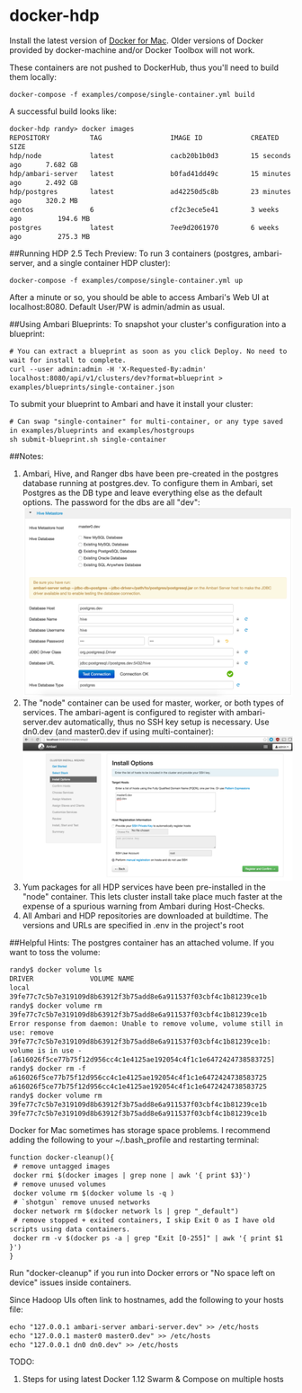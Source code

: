 # docker-hdp

Install the latest version of [Docker for Mac](https://docs.docker.com/engine/installation/mac/#/docker-for-mac). Older versions of Docker provided by docker-machine and/or Docker Toolbox will not work.

These containers are not pushed to DockerHub, thus you'll need to build them locally:
```
docker-compose -f examples/compose/single-container.yml build
```

A successful build looks like:
```
docker-hdp randy> docker images
REPOSITORY          TAG                 IMAGE ID            CREATED             SIZE
hdp/node            latest              cacb20b1b0d3        15 seconds ago      7.682 GB
hdp/ambari-server   latest              b0fad41dd49c        15 minutes ago      2.492 GB
hdp/postgres        latest              ad42250d5c8b        23 minutes ago      320.2 MB
centos              6                   cf2c3ece5e41        3 weeks ago         194.6 MB
postgres            latest              7ee9d2061970        6 weeks ago         275.3 MB
```

##Running HDP 2.5 Tech Preview:
To run 3 containers (postgres, ambari-server, and a single container HDP cluster):
```
docker-compose -f examples/compose/single-container.yml up
```

After a minute or so, you should be able to access Ambari's Web UI at localhost:8080. Default User/PW is admin/admin as usual.

##Using Ambari Blueprints:
To snapshot your cluster's configuration into a blueprint:
```
# You can extract a blueprint as soon as you click Deploy. No need to wait for install to complete.
curl --user admin:admin -H 'X-Requested-By:admin' localhost:8080/api/v1/clusters/dev?format=blueprint > examples/blueprints/single-container.json 
```

To submit your blueprint to Ambari and have it install your cluster:
```
# Can swap "single-container" for multi-container, or any type saved in examples/blueprints and examples/hostgroups
sh submit-blueprint.sh single-container
```

##Notes:
1. Ambari, Hive, and Ranger dbs have been pre-created in the postgres database running at postgres.dev. To configure them in Ambari, set Postgres as the DB type and leave everything else as the default options. The password for the dbs are all "dev":
![hive-setup](/screenshots/hive-setup.png?raw=true)
2. The "node" container can be used for master, worker, or both types of services. The ambari-agent is configured to register with ambari-server.dev automatically, thus no SSH key setup is necessary. Use dn0.dev (and master0.dev if using multi-container):
![cluster-hosts](/screenshots/cluster-hosts.png?raw=true)
3. Yum packages for all HDP services have been pre-installed in the "node" container. This lets cluster install take place much faster at the expense of a spurious warning from Ambari during Host-Checks.
4. All Ambari and HDP repositories are downloaded at buildtime. The versions and URLs are specified in .env in the project's root

##Helpful Hints:
The postgres container has an attached volume. If you want to toss the volume:
```
randy$ docker volume ls
DRIVER              VOLUME NAME
local               39fe77c7c5b7e319109d8b63912f3b75add8e6a911537f03cbf4c1b81239ce1b
randy$ docker volume rm 39fe77c7c5b7e319109d8b63912f3b75add8e6a911537f03cbf4c1b81239ce1b
Error response from daemon: Unable to remove volume, volume still in use: remove 39fe77c7c5b7e319109d8b63912f3b75add8e6a911537f03cbf4c1b81239ce1b: volume is in use - [a616026f5ce77b75f12d956cc4c1e4125ae192054c4f1c1e6472424738583725]
randy$ docker rm -f a616026f5ce77b75f12d956cc4c1e4125ae192054c4f1c1e6472424738583725
a616026f5ce77b75f12d956cc4c1e4125ae192054c4f1c1e6472424738583725
randy$ docker volume rm 39fe77c7c5b7e319109d8b63912f3b75add8e6a911537f03cbf4c1b81239ce1b
39fe77c7c5b7e319109d8b63912f3b75add8e6a911537f03cbf4c1b81239ce1b
```

Docker for Mac sometimes has storage space problems. I recommend adding the following to your ~/.bash_profile and restarting terminal:
```
function docker-cleanup(){
 # remove untagged images  
 docker rmi $(docker images | grep none | awk '{ print $3}')
 # remove unused volumes  
 docker volume rm $(docker volume ls -q )  
 # `shotgun` remove unused networks
 docker network rm $(docker network ls | grep "_default")   
 # remove stopped + exited containers, I skip Exit 0 as I have old scripts using data containers.
 docker rm -v $(docker ps -a | grep "Exit [0-255]" | awk '{ print $1 }')
}
```

Run "docker-cleanup" if you run into Docker errors or "No space left on device" issues inside containers.

Since Hadoop UIs often link to hostnames, add the following to your hosts file:
```
echo "127.0.0.1 ambari-server ambari-server.dev" >> /etc/hosts
echo "127.0.0.1 master0 master0.dev" >> /etc/hosts
echo "127.0.0.1 dn0 dn0.dev" >> /etc/hosts
```

TODO:
1. Steps for using latest Docker 1.12 Swarm & Compose on multiple hosts
